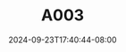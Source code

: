 --- 
title: "A003"
description: "streaming  video bokep A003   durasi panjang new"
date: 2024-09-23T17:40:44-08:00
file_code: "56hq6y0i17k9"
draft: false
cover: "1hs7cts9w7myc9ip.jpg"
tags: ["indo", "bokep-indo", "bokep-viral", "bokep-ig"]
length: 199
fld_id: "1483162"
foldername: "Aruna id telegram"
categories: ["Aruna id telegram"]
views: 0
---